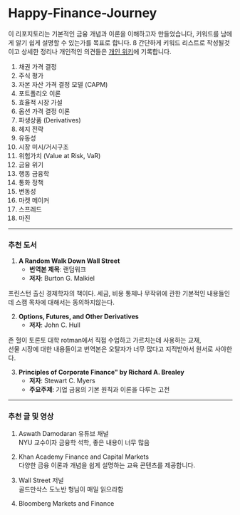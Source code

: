 # Happy-Finance-Journey
이 리포지토리는 기본적인 금융 개념과 이론을 이해하고자 만들었습니다, 키워드를 남에게 알기 쉽게 설명할 수 있는가를 목표로 합니다.   ß
간단하게 키워드 리스트로 작성될것이고 상세한 정리나 개인적인 의견들은 [개인 위키](https://www.jayfreemandev.tech/)에 기록합니다. 

1. 채권 가격 결정 
2. 주식 평가 
3. 자본 자산 가격 결정 모델 (CAPM)
4. 포트폴리오 이론 
5. 효율적 시장 가설
6. 옵션 가격 결정 이론 
8. 파생상품 (Derivatives)
9. 헤지 전략
10. 유동성
11. 시장 미시/거시구조
12. 위험가치 (Value at Risk, VaR)
13. 금융 위기
14. 행동 금융학
15. 통화 정책
16. 변동성
17. 마켓 메이커
18. 스프레드
19. 마진

<hr>

### 추천 도서
1. **A Random Walk Down Wall Street**
   - **번역본 제목**: 랜덤워크
   - **저자**: Burton G. Malkiel  

프린스턴 출신 경제학자의 책이다. 세금, 비용 통제나 무작위에 관한 기본적인 내용들인데 스캠 목차에 대해서는 동의하지않는다. 

2. **Options, Futures, and Other Derivatives**
   - **저자**: John C. Hull  

존 헐이 토론토 대학 rotman에서 직접 수업하고 가르치는데 사용하는 교재,   
선물 시장에 대한 내용들이고 번역본은 오탈자가 너무 많다고 지적받아서 원서로 사야한다.

3. **Principles of Corporate Finance" by Richard A. Brealey**
   - **저자**: Stewart C. Myers  
   - **주요주제**: 기업 금융의 기본 원칙과 이론을 다루는 고전

  
<hr>

### 추천 글 및 영상
1. Aswath Damodaran 유튜브 채널  
NYU 교수이자 금융학 석학, 좋은 내용이 너무 많음

2. Khan Academy Finance and Capital Markets  
다양한 금융 이론과 개념을 쉽게 설명하는 교육 콘텐츠를 제공합니다.

3. Wall Street 저널  
골드만삭스 도노반 형님이 매일 읽으라함

4. Bloomberg Markets and Finance

